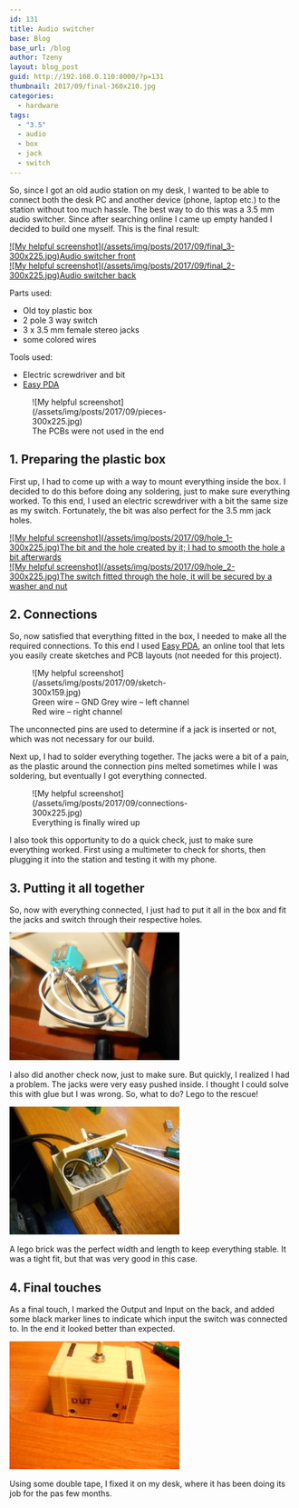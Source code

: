 ```yaml
---
id: 131
title: Audio switcher
base: Blog
base_url: /blog
author: Tzeny
layout: blog_post
guid: http://192.168.0.110:8000/?p=131
thumbnail: 2017/09/final-360x210.jpg
categories:
  - hardware
tags:
  - "3.5"
  - audio
  - box
  - jack
  - switch
---
```

So, since I got an old audio station on my desk, I wanted to be able to connect both the desk PC and another device (phone, laptop etc.) to the station without too much hassle. The best way to do this was a 3.5 mm audio switcher. Since after searching online I came up empty handed I decided to build one myself. This is the final result:

<div class="rl-gallery-container" id="rl-gallery-container-3" data-gallery_id="0"> <div class="rl-gallery rl-basicgrid-gallery " id="rl-gallery-3" data-gallery_no="3"> 

<div class="rl-gallery-item">
  <a href="https://tzeny.com/wp-content/uploads/2017/09/final_3.jpg" title="Audio switcher front" data-rl_title="Audio switcher front" class="rl-gallery-link" data-rl_caption="" data-rel="lightbox-gallery-3">![My helpful screenshot](/assets/img/posts/2017/09/final_3-300x225.jpg)<span class="rl-gallery-caption"><span class="rl-gallery-item-title">Audio switcher front</span></span></a>
</div>

<div class="rl-gallery-item">
  <a href="https://tzeny.com/wp-content/uploads/2017/09/final_2.jpg" title="Audio switcher back" data-rl_title="Audio switcher back" class="rl-gallery-link" data-rl_caption="" data-rel="lightbox-gallery-3">![My helpful screenshot](/assets/img/posts/2017/09/final_2-300x225.jpg)<span class="rl-gallery-caption"><span class="rl-gallery-item-title">Audio switcher back</span></span></a>
</div></div> </div>

Parts used:

  * Old toy plastic box
  * 2 pole 3 way switch
  * 3 x 3.5 mm female stereo jacks
  * some colored wires

Tools used:

  * Electric screwdriver and bit
  * [Easy PDA](https://easyeda.com/)

<figure id="attachment_137" aria-describedby="caption-attachment-137" style="width: 300px" class="wp-caption alignnone">![My helpful screenshot](/assets/img/posts/2017/09/pieces-300x225.jpg)<figcaption id="caption-attachment-137" class="wp-caption-text">The PCBs were not used in the end</figcaption></figure>

## 1. Preparing the plastic box

First up, I had to come up with a way to mount everything inside the box. I decided to do this before doing any soldering, just to make sure everything worked. To this end, I used an electric screwdriver with a bit the same size as my switch. Fortunately, the bit was also perfect for the 3.5 mm jack holes.

<div class="rl-gallery-container" id="rl-gallery-container-4" data-gallery_id="0"> <div class="rl-gallery rl-basicgrid-gallery " id="rl-gallery-4" data-gallery_no="4"> 

<div class="rl-gallery-item">
  <a href="https://tzeny.com/wp-content/uploads/2017/09/hole_1.jpg" title="The bit and the hole created by it; I had to smooth the hole a bit afterwards" data-rl_title="The bit and the hole created by it; I had to smooth the hole a bit afterwards" class="rl-gallery-link" data-rl_caption="" data-rel="lightbox-gallery-4">![My helpful screenshot](/assets/img/posts/2017/09/hole_1-300x225.jpg)<span class="rl-gallery-caption"><span class="rl-gallery-item-title">The bit and the hole created by it; I had to smooth the hole a bit afterwards</span></span></a>
</div>

<div class="rl-gallery-item">
  <a href="https://tzeny.com/wp-content/uploads/2017/09/hole_2.jpg" title="The switch fitted through the hole, it will be secured by a washer and nut" data-rl_title="The switch fitted through the hole, it will be secured by a washer and nut" class="rl-gallery-link" data-rl_caption="" data-rel="lightbox-gallery-4">![My helpful screenshot](/assets/img/posts/2017/09/hole_2-300x225.jpg)<span class="rl-gallery-caption"><span class="rl-gallery-item-title">The switch fitted through the hole, it will be secured by a washer and nut</span></span></a>
</div></div> </div>

## 2. Connections

So, now satisfied that everything fitted in the box, I needed to make all the required connections. To this end I used [Easy PDA](https://easyeda.com/), an online tool that lets you easily create sketches and PCB layouts (not needed for this project).

<figure id="attachment_132" aria-describedby="caption-attachment-132" style="width: 300px" class="wp-caption alignnone">![My helpful screenshot](/assets/img/posts/2017/09/sketch-300x159.jpg)<figcaption id="caption-attachment-132" class="wp-caption-text">Green wire – GND  
Grey wire – left channel  
Red wire – right channel</figcaption></figure>

The unconnected pins are used to determine if a jack is inserted or not, which was not necessary for our build.

Next up, I had to solder everything together. The jacks were a bit of a pain, as the plastic around the connection pins melted sometimes while I was soldering, but eventually I got everything connected.

<figure id="attachment_140" aria-describedby="caption-attachment-140" style="width: 300px" class="wp-caption alignnone">![My helpful screenshot](/assets/img/posts/2017/09/connections-300x225.jpg)<figcaption id="caption-attachment-140" class="wp-caption-text">Everything is finally wired up</figcaption></figure>

I also took this opportunity to do a quick check, just to make sure everything worked. First using a multimeter to check for shorts, then plugging it into the station and testing it with my phone.

## 3. Putting it all together

So, now with everything connected, I just had to put it all in the box and fit the jacks and switch through their respective holes.

![My helpful screenshot](/assets/img/posts/2017/09/box_1-300x225.jpg) 

I also did another check now, just to make sure. But quickly, I realized I had a problem. The jacks were very easy pushed inside. I thought I could solve this with glue but I was wrong. So, what to do? Lego to the rescue!

![My helpful screenshot](/assets/img/posts/2017/09/box_2-300x225.jpg) 

A lego brick was the perfect width and length to keep everything stable. It was a tight fit, but that was very good in this case.

## 4. Final touches

As a final touch, I marked the Output and Input on the back, and added some black marker lines to indicate which input the switch was connected to. In the end it looked better than expected.

![My helpful screenshot](/assets/img/posts/2017/09/final_2-300x225.jpg) 

Using some double tape, I fixed it on my desk, where it has been doing its job for the pas few months.
